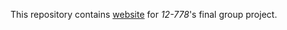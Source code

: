This repository contains [website](https://v-srirama.github.io/12778-Project/) for *12-778*'s final group project.  
